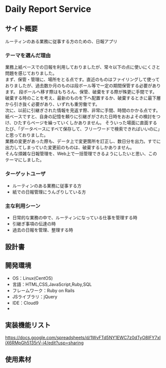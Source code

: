 # Daily Report Service

## サイト概要
ルーティンのある業務に従事する方のための、日報アプリ

### テーマを選んだ理由
業務上紙ベースでの日報を利用しておりましたが、常々以下の点に使いにくさと問題を感じておりました。</br>
まず、保管・管理に、場所をとる点です。直近のものはファイリングして使っておりましたが、過去数か月のものは段ボール等で一定の期間保管する必要があります。
段ボールへ移す際はもちろん、保管、破棄をする際が殊更に手間です。
破棄する時のことを考え、最新のものを下へ配置するか、破棄するときに最下層から引き抜く必要があり、いずれも重労働です。</br>
次に、以前に引継ぎされた情報を見返す際、非常に手間、時間のかかる点です。
紙ベースですと、自身の記憶を頼りに引継ぎがされた日時をおおよその検討をつけ、ひたすらページを繰っていくしかありません。
そういった場面に直面するたび、「データベースにすべて保存して、フリーワードで検索できればいいのに」と思っておりました。</br>
業務の変更があった際も、データ上で変更箇所を訂正し、数日分を出力。すでに出力してしまっていた変更前のものは、破棄するしかありません。</br>
そんな煩雑な日報管理を、Web上で一括管理できるようにしたいと思い、このテーマにしました。

### ターゲットユーザ
- ルーティンのある業務に従事する方
- 紙での日報管理にうんざりしている方

### 主な利用シーン
- 日常的な業務の中で、ルーティンになっている仕事を管理する時
- 引継ぎ事項の伝達の時
- 過去の日報を管理、整理する時

## 設計書
<!--テーマを設定・提出する時点では不要です-->

## 開発環境
- OS：Linux(CentOS)
- 言語：HTML,CSS,JavaScript,Ruby,SQL
- フレームワーク：Ruby on Rails
- JSライブラリ：jQuery
- IDE：Cloud9
-
## 実装機能リスト
https://docs.google.com/spreadsheets/d/1WvFTd5NY1EWC7z0dTyO8IFY7xIiX6RMpGh5135rV-i4/edit?usp=sharing

## 使用素材